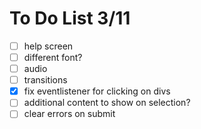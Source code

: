 # To Do List 3/11
- [ ] help screen
- [ ] different font?
- [ ] audio
- [ ] transitions
- [x] fix eventlistener for clicking on divs
- [ ] additional content to show on selection?
- [ ] clear errors on submit
